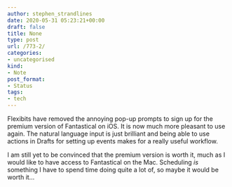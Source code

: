 ```yaml
---
author: stephen_strandlines
date: 2020-05-31 05:23:21+00:00
draft: false
title: None
type: post
url: /773-2/
categories:
- uncategorised
kind:
- Note
post_format:
- Status
tags:
- tech
---
```


Flexibits have removed the annoying pop-up prompts to sign up for the premium version of Fantastical on iOS. It is now much more pleasant to use again. The natural language input is just brilliant and being able to use actions in Drafts for setting up events makes for a really useful workflow.

I am still yet to be convinced that the premium version is worth it, much as I would like to have access to Fantastical on the Mac. Scheduling _is_ something I have to spend time doing quite a lot of, so maybe it would be worth it…

